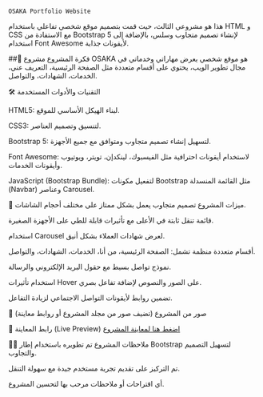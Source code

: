                                                                              OSAKA Portfolio Website



                                                                                  
هذا هو مشروعي الثالث، حيث قمت بتصميم موقع شخصي تفاعلي باستخدام HTML و CSS مع الاستفادة من Bootstrap 5 لإنشاء تصميم متجاوب وسلس، بالإضافة إلى استخدام Font Awesome لأيقونات جذابة.

##📌 فكرة المشروع
مشروع OSAKA هو موقع شخصي يعرض مهاراتي وخدماتي في مجال تطوير الويب، يحتوي على أقسام متعددة مثل الصفحة الرئيسية، التعريف عني، الخدمات، الشهادات، والتواصل.

🛠️ التقنيات والأدوات المستخدمة


HTML5: لبناء الهيكل الأساسي للموقع.

CSS3: لتنسيق وتصميم العناصر.

Bootstrap 5: لتسهيل إنشاء تصميم متجاوب ومتوافق مع جميع الأجهزة.

Font Awesome: لاستخدام أيقونات احترافية مثل الفيسبوك، لينكدإن، تويتر، ويوتيوب وأيقونات الخدمات.

JavaScript (Bootstrap Bundle): لتفعيل مكونات Bootstrap مثل القائمة المنسدلة (Navbar) وعناصر Carousel.

🎯 ميزات المشروع
تصميم متجاوب يعمل بشكل ممتاز على مختلف أحجام الشاشات.

قائمة تنقل ثابتة في الأعلى مع تأثيرات قابلة للطي على الأجهزة الصغيرة.

استخدام Carousel لعرض شهادات العملاء بشكل أنيق.

أقسام متعددة منظمة تشمل: الصفحة الرئيسية، من أنا، الخدمات، الشهادات، والتواصل.

نموذج تواصل بسيط مع حقول البريد الإلكتروني والرسالة.

استخدام تأثيرات Hover على الصور والنصوص لإضافة تفاعل بصري.

تضمين روابط لأيقونات التواصل الاجتماعي لزيادة التفاعل.

📸 صور من المشروع
(تضيف صور من مجلد المشروع أو روابط معاينة)

🔗 رابط المعاينة (Live Preview)
[اضغط هنا لمعاينة المشروع](https://shehab-a-hassan.github.io/Osaka/)

🙋‍♂️ ملاحظات
المشروع تم تطويره باستخدام إطار Bootstrap لتسهيل التصميم والتجاوب.

تم التركيز على تقديم تجربة مستخدم جيدة مع سهولة التنقل.

أي اقتراحات أو ملاحظات مرحب بها لتحسين المشروع.
